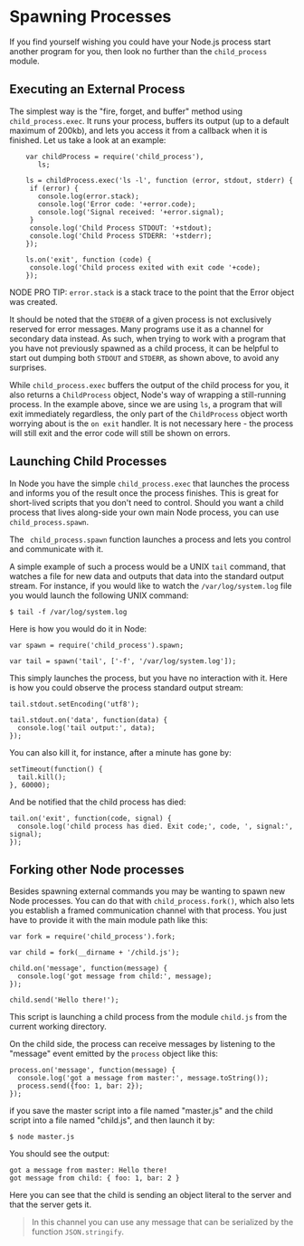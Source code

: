 # Spawning Processes

If you find yourself wishing you could have your Node.js process start another program for you, then look no further than the `child_process` module.

## Executing an External Process

The simplest way is the "fire, forget, and buffer" method using `child_process.exec`.  It runs your process, buffers its output (up to a default maximum of 200kb), and lets you access it from a callback when it is finished. Let us take a look at an example:

		var childProcess = require('child_process'),
		   ls;

		ls = childProcess.exec('ls -l', function (error, stdout, stderr) {
		 if (error) {
		   console.log(error.stack);
		   console.log('Error code: '+error.code);
		   console.log('Signal received: '+error.signal);
		 }
		 console.log('Child Process STDOUT: '+stdout);
		 console.log('Child Process STDERR: '+stderr);
		});

		ls.on('exit', function (code) {
		 console.log('Child process exited with exit code '+code);
		});

NODE PRO TIP: `error.stack` is a stack trace to the point that the Error object was created.

It should be noted that the `STDERR` of a given process is not exclusively reserved for error messages. Many programs use it as a channel for secondary data instead.  As such, when trying to work with a program that you have not previously spawned as a child process, it can be helpful to start out dumping both `STDOUT` and `STDERR`, as shown above, to avoid any surprises.

While `child_process.exec` buffers the output of the child process for you, it also returns a `ChildProcess` object, Node's way of wrapping a still-running process.  In the example above, since we are using `ls`, a program that will exit immediately regardless, the only part of the `ChildProcess` object worth worrying about is the `on exit` handler.  It is not necessary here - the process will still exit and the error code will still be shown on errors.

## Launching Child Processes

In Node you have the simple `child_process.exec` that launches the process and informs you of the result once the process finishes. This is great for short-lived scripts that you don't need to control. Should you want a child process that lives along-side your own main Node process, you can use `child_process.spawn`.

The ` child_process.spawn` function launches a process and lets you control and communicate with it.

A simple example of such a process would be a UNIX `tail` command, that watches a file for new data and outputs that data into the standard output stream. For instance, if you would like to watch the `/var/log/system.log` file you would launch the following UNIX command:

    $ tail -f /var/log/system.log

Here is how you would do it in Node:

    var spawn = require('child_process').spawn;

    var tail = spawn('tail', ['-f', '/var/log/system.log']);
    
This simply launches the process, but you have no interaction with it. Here is how you could observe the process standard output stream:

    tail.stdout.setEncoding('utf8');

    tail.stdout.on('data', function(data) {
      console.log('tail output:', data);
    });

You can also kill it, for instance, after a minute has gone by:

    setTimeout(function() {
      tail.kill();
    }, 60000);

And be notified that the child process has died:

    tail.on('exit', function(code, signal) {
      console.log('child process has died. Exit code;', code, ', signal:', signal);
    });

## Forking other Node processes

Besides spawning external commands you may be wanting to spawn new Node processes. You can do that with `child_process.fork()`, which also lets you establish a framed communication channel with that process. You just have to provide it with the main module path like this:

    var fork = require('child_process').fork;

	var child = fork(__dirname + '/child.js');

	child.on('message', function(message) {
	  console.log('got message from child:', message);
	});

	child.send('Hello there!');
    
This script is launching a child process from the module `child.js` from the current working directory.

On the child side, the process can receive messages by listening to the "message" event emitted by the `process` object like this:

    process.on('message', function(message) {
	  console.log('got a message from master:', message.toString());
	  process.send({foo: 1, bar: 2});
	});

if you save the master script into a file named "master.js" and the child script into a file named "child.js", and then launch it by:

    $ node master.js

You should see the output:

    got a message from master: Hello there!
    got message from child: { foo: 1, bar: 2 }

Here you can see that the child is sending an object literal to the server and that the server gets it.

> In this channel you can use any message that can be serialized by the function `JSON.stringify`.